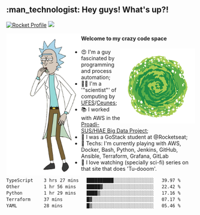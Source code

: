 
<h2> :man_technologist: Hey guys! What's up?!</h2>
                                                                         
[![Rocket Profile](https://img.shields.io/static/v1?label=Rocketseat&message=Profile&colorA=purple&color=black&logo=Rocket&logoColor=white)](https://app.rocketseat.com.br/me/elyabe)
<a href="https://www.linkedin.com/in/elyabe/"><img src="https://img.shields.io/badge/LinkedIn-informational?logo=linkedin"/></a>

<img align='left' src="https://raw.githubusercontent.com/Elyabe/Elyabe/master/images/rick-dancing.gif" width='200'>

                       
#### Welcome to my crazy code space 
<img align='right' src="https://raw.githubusercontent.com/Elyabe/elyabe/master/images/portal-3.gif" width='200'>

- :heart_eyes: I'm a guy fascinated by programming and process automation; 
- :office_worker: I'm a '"scientist"' of computing by [UFES](http://ufes.br)/[Ceunes](http://ceunes.ufes.br);
- :books: I worked with AWS in the [Proadi-SUS/HIAE Big Data Project](https://www.einstein.br/responsabilidade-social/atuacao-com-o-ministerio-da-saude/proadi-sus);
- :rocket: I was a GoStack student at @Rocketseat;
- :green_heart: Techs: I'm currently playing with AWS, Docker, Bash, Python, Jenkins, GitHub, Ansible, Terraform, Grafana, GitLab
- :movie_camera: I love watching (specially sci-fi) series on that site that does 'Tu-dooom'.

<!--START_SECTION:waka-->

```txt
TypeScript    3 hrs 27 mins   ██████████░░░░░░░░░░░░░░░   39.97 %
Other         1 hr 56 mins    █████▓░░░░░░░░░░░░░░░░░░░   22.42 %
Python        1 hr 29 mins    ████▒░░░░░░░░░░░░░░░░░░░░   17.16 %
Terraform     37 mins         █▓░░░░░░░░░░░░░░░░░░░░░░░   07.17 %
YAML          28 mins         █▒░░░░░░░░░░░░░░░░░░░░░░░   05.46 %
```

<!--END_SECTION:waka-->
